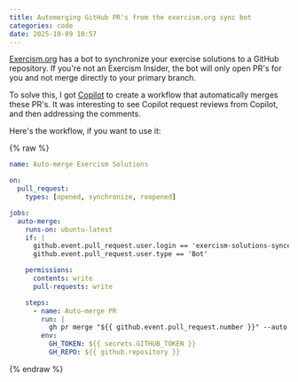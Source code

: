 ```yaml
---
title: Automerging GitHub PR's from the exercism.org sync bot
categories: code
date: 2025-10-09 10:57
---
```


[Exercism.org](https://exercism.org/) has a bot to synchronize your exercise solutions to a GitHub repository. If you're not an Exercism Insider, the bot will only open PR's for you and not merge directly to your primary branch.

To solve this, I got [Copilot](https://github.com/copilot) to create a workflow that automatically merges these PR's. It was interesting to see Copilot request reviews from Copilot, and then addressing the comments.

Here's the workflow, if you want to use it:

{% raw %}

```yaml
name: Auto-merge Exercism Solutions

on:
  pull_request:
    types: [opened, synchronize, reopened]

jobs:
  auto-merge:
    runs-on: ubuntu-latest
    if: |
      github.event.pull_request.user.login == 'exercism-solutions-syncer[bot]' &&
      github.event.pull_request.user.type == 'Bot'

    permissions:
      contents: write
      pull-requests: write

    steps:
      - name: Auto-merge PR
        run: |
          gh pr merge "${{ github.event.pull_request.number }}" --auto --squash
        env:
          GH_TOKEN: ${{ secrets.GITHUB_TOKEN }}
          GH_REPO: ${{ github.repository }}
```

{% endraw %}
